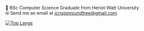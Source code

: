 🌱 BSc Computer Science Graduate from Heriot-Watt University   
🌐 Send me an email at jcrispinroundtree@gmail.com  

[![Top Langs](https://github-readme-stats-tau-black-75.vercel.app/api/top-langs/?username=jcrispinroundtree&bg_color=0,380017,3D0029&title_color=FFFFFF&text_color=FFFFFF&border_color=000000&theme=shadow_red&layout=compact)](https://github.com/anuraghazra/github-readme-stats)


